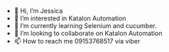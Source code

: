 - 👋 Hi, I’m Jessica
- 👀 I’m interested in Katalon Automation
- 🌱 I’m currently learning Selenium and cucumber. 
- 💞️ I’m looking to collaborate on Katalon Automation 
- 📫 How to reach me 09153768517 via viber
